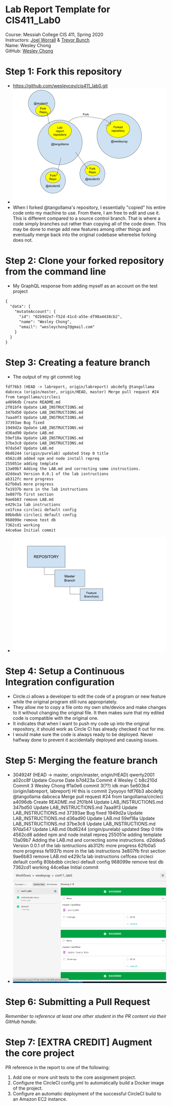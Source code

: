 # Lab Report Template for CIS411_Lab0
Course: Messiah College CIS 411, Spring 2020<br/>
Instructors: [Joel Worrall](https://github.com/tangollama) & [Trevor Bunch](https://github.com/trevordbunch)<br/>
Name: Wesley Chong<br/>
GitHub: [Wesley Chong](https://github.com/wesleycqy)<br/>

# Step 1: Fork this repository
- https://github.com/wesleycqy/cis411_lab0.git
- ![RepositoryRelationships](../assets/RepositoryRelationships.png "RepositoryRelationships")
- When I forked @tangollama's repository, I essentially "copied" his entire code onto my machine to use. From there, I am free to edit and use it. This is different compared to a source control branch. That is where a code simply branches out rather than copying all of the code down. This may be done to merge add new features among other things and eventually merge back into the original codebase whereelse forking does not. 


# Step 2: Clone your forked repository from the command line
- My GraphQL response from adding myself as an account on the test project
```
{
  "data": {
    "mutateAccount": {
      "id": "02b9d2e7-f52d-41cd-a55e-df98a4438cb2",
      "name": "Wesley Chong",
      "email": "wesleychong7@gmail.com"
    }
  }
}
```

# Step 3: Creating a feature branch
- The output of my git commit log
```
fdf76b3 (HEAD -> labreport, origin/labreport) abcdefg @tangollama
dabceca (origin/master, origin/HEAD, master) Merge pull request #24 from tangollama/circleci
a4096db Create README.md
2f01bf4 Update LAB_INSTRUCTIONS.md
347bd50 Update LAB_INSTRUCTIONS.md
7aaa9f3 Update LAB_INSTRUCTIONS.md
37393ae Bug fixed
1949d2a Update LAB_INSTRUCTIONS.md
d36ad90 Update LAB.md
59ef18a Update LAB_INSTRUCTIONS.md
37be3c8 Update LAB_INSTRUCTIONS.md
97da547 Update LAB.md
0bd6244 (origin/purelab) updated Step 0 title
4562cd8 added npm and node install repreq
255051e adding template
13a09b7 Adding the LAB.md and correcting some instructions.
d2ddea5 Version 0.0.1 of the lab isntructions
ab312fc more progress
62fb0a5 more progress
fe1937b more in the lab instructions
3e807fb first section
9ae6b83 remove LAB.md
e429c1a lab instructions
ce1fcea circleci default config
80bbdbb circleci default config
968099e remove test db
7362cd1 working
44ce6ae Initial commit
```
- ![MasterFeatureBranch](../assets/MasterFeatureBranch.png "MasterFeatureBranch")

# Step 4: Setup a Continuous Integration configuration
- Circle.ci allows a developer to edit the code of a program or new feature while the original program still runs appropriately. 
- They allow me to copy a file onto my own site/device and make changes to it without changing the original file. It then makes sure that my edited code is compatible with the original one. 
- It indicates that when I want to push my code up into the original repository, it should work as Circle Ci has already checked it out for me.
- I would make sure the code is always ready to be deployed. Never halfway done to prevent it accidentally deployed and causing issues. 

# Step 5: Merging the feature branch
* 304924f (HEAD -> master, origin/master, origin/HEAD) qwerty2001
a02cc8f Update Course Date
b7d423a Commit 4 Wesley C
b8c210d Commit 3 Wesley Chong
ff1a0e6 commit 3(??) idk man
5e603b4 (origin/labreport, labreport) HI this is commit 2yoyoyo
fdf76b3 abcdefg @tangollama
dabceca Merge pull request #24 from tangollama/circleci
a4096db Create README.md
2f01bf4 Update LAB_INSTRUCTIONS.md
347bd50 Update LAB_INSTRUCTIONS.md
7aaa9f3 Update LAB_INSTRUCTIONS.md
37393ae Bug fixed
1949d2a Update LAB_INSTRUCTIONS.md
d36ad90 Update LAB.md
59ef18a Update LAB_INSTRUCTIONS.md
37be3c8 Update LAB_INSTRUCTIONS.md
97da547 Update LAB.md
0bd6244 (origin/purelab) updated Step 0 title
4562cd8 added npm and node install repreq
255051e adding template
13a09b7 Adding the LAB.md and correcting some instructions.
d2ddea5 Version 0.0.1 of the lab isntructions
ab312fc more progress
62fb0a5 more progress
fe1937b more in the lab instructions
3e807fb first section
9ae6b83 remove LAB.md
e429c1a lab instructions
ce1fcea circleci default config
80bbdbb circleci default config
968099e remove test db
7362cd1 working
44ce6ae Initial commit
* ![JobsScreenshot](../assets/JobsScreenshot.png "JobsScreenshot")

# Step 6: Submitting a Pull Request
_Remember to reference at least one other student in the PR content via their GitHub handle._

# Step 7: [EXTRA CREDIT] Augment the core project
PR reference in the report to one of the following:
1. Add one or more unit tests to the core assignment project. 
2. Configure the CircleCI config.yml to automatically build a Docker image of the project.
3. Configure an automatic deployment of the successful CircleCI build to an Amazon EC2 instance.
